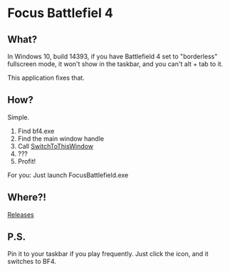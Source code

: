 # Focus Battlefiel 4

## What?
In Windows 10, build 14393, if you have Battlefield 4 set to "borderless" fullscreen mode, it won't show in the taskbar, and you can't alt + tab to it.

This application fixes that.

## How?

Simple.

1. Find bf4.exe
2. Find the main window handle
3. Call [SwitchToThisWindow](https://msdn.microsoft.com/en-us/library/ms633553.aspx)
4. ???
5. Profit!

For you: Just launch FocusBattlefield.exe

## Where?!

[Releases](https://github.com/Rene-Sackers/Focus-Battlefield-4/releases)

## P.S.

Pin it to your taskbar if you play frequently. Just click the icon, and it switches to BF4.
